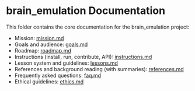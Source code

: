 # brain_emulation Documentation

This folder contains the core documentation for the brain_emulation project:

- Mission: [mission.md](./mission.md)
- Goals and audience: [goals.md](./goals.md)
- Roadmap: [roadmap.md](./roadmap.md)
- Instructions (install, run, contribute, API): [instructions.md](./instructions.md)
- Lesson system and guidelines: [lessons.md](./lessons.md)
- References and background reading (with summaries): [references.md](./references.md)
- Frequently asked questions: [faq.md](./faq.md)
- Ethical guidelines: [ethics.md](./ethics.md)